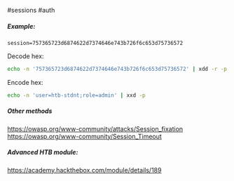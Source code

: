 #sessions
#auth 
##### Example:
```
session=757365723d6874622d7374646e743b726f6c653d75736572
```

Decode hex:
```bash
echo -n '757365723d6874622d7374646e743b726f6c653d75736572' | xdd -r -p
```

Encode hex:
```bash
echo -n 'user=htb-stdnt;role=admin' | xxd -p
```

##### Other methods
https://owasp.org/www-community/attacks/Session_fixation
https://owasp.org/www-community/Session_Timeout

##### Advanced HTB module:
https://academy.hackthebox.com/module/details/189
